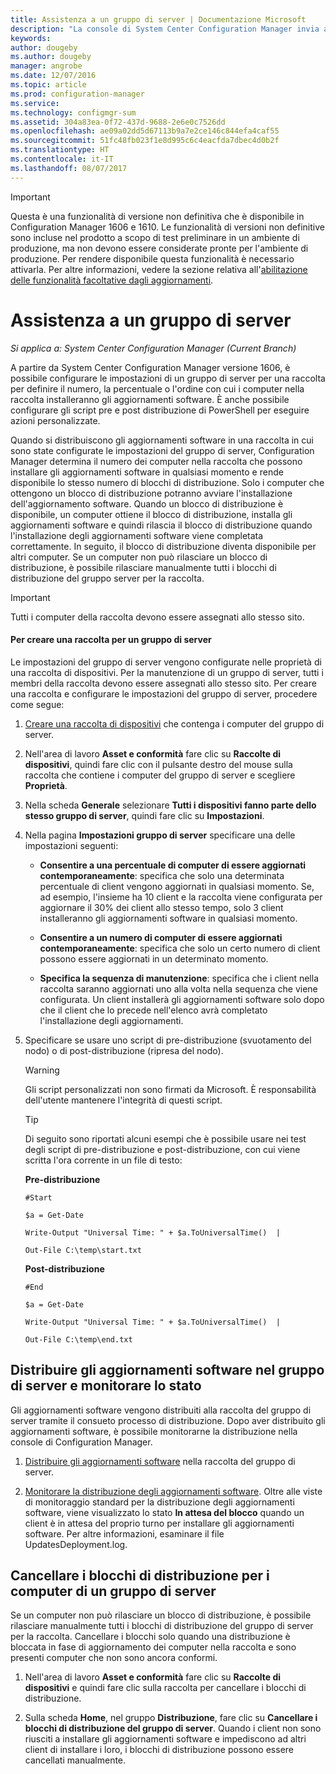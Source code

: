 ```yaml
---
title: Assistenza a un gruppo di server | Documentazione Microsoft
description: "La console di System Center Configuration Manager invia avvisi e stati per monitorare gli aggiornamenti e la conformità."
keywords: 
author: dougeby
ms.author: dougeby
manager: angrobe
ms.date: 12/07/2016
ms.topic: article
ms.prod: configuration-manager
ms.service: 
ms.technology: configmgr-sum
ms.assetid: 304a83ea-0f72-437d-9688-2e6e0c7526dd
ms.openlocfilehash: ae09a02dd5d67113b9a7e2ce146c844efa4caf55
ms.sourcegitcommit: 51fc48fb023f1e8d995c6c4eacfda7dbec4d0b2f
ms.translationtype: HT
ms.contentlocale: it-IT
ms.lasthandoff: 08/07/2017
---
```

>[!IMPORTANT]
>Questa è una funzionalità di versione non definitiva che è disponibile in Configuration Manager 1606 e 1610. Le funzionalità di versioni non definitive sono incluse nel prodotto a scopo di test preliminare in un ambiente di produzione, ma non devono essere considerate pronte per l'ambiente di produzione. Per rendere disponibile questa funzionalità è necessario attivarla. Per altre informazioni, vedere la sezione relativa all'[abilitazione delle funzionalità facoltative dagli aggiornamenti](https://docs.microsoft.com/sccm/core/servers/manage/install-in-console-updates#bkmk_prerelease).


# <a name="service-a-server-group"></a>Assistenza a un gruppo di server

*Si applica a: System Center Configuration Manager (Current Branch)*

A partire da System Center Configuration Manager versione 1606, è possibile configurare le impostazioni di un gruppo di server per una raccolta per definire il numero, la percentuale o l'ordine con cui i computer nella raccolta installeranno gli aggiornamenti software. È anche possibile configurare gli script pre e post distribuzione di PowerShell per eseguire azioni personalizzate.

Quando si distribuiscono gli aggiornamenti software in una raccolta in cui sono state configurate le impostazioni del gruppo di server, Configuration Manager determina il numero dei computer nella raccolta che possono installare gli aggiornamenti software in qualsiasi momento e rende disponibile lo stesso numero di blocchi di distribuzione. Solo i computer che ottengono un blocco di distribuzione potranno avviare l'installazione dell'aggiornamento software. Quando un blocco di distribuzione è disponibile, un computer ottiene il blocco di distribuzione, installa gli aggiornamenti software e quindi rilascia il blocco di distribuzione quando l'installazione degli aggiornamenti software viene completata correttamente. In seguito, il blocco di distribuzione diventa disponibile per altri computer. Se un computer non può rilasciare un blocco di distribuzione, è possibile rilasciare manualmente tutti i blocchi di distribuzione del gruppo server per la raccolta.

>[!IMPORTANT]
>Tutti i computer della raccolta devono essere assegnati allo stesso sito.

#### <a name="to-create-a-collection-for-a-server-group"></a>Per creare una raccolta per un gruppo di server  
Le impostazioni del gruppo di server vengono configurate nelle proprietà di una raccolta di dispositivi. Per la manutenzione di un gruppo di server, tutti i membri della raccolta devono essere assegnati allo stesso sito. Per creare una raccolta e configurare le impostazioni del gruppo di server, procedere come segue:
1.  [Creare una raccolta di dispositivi](../../core/clients/manage/collections/create-collections.md) che contenga i computer del gruppo di server.  

2.  Nell'area di lavoro **Asset e conformità** fare clic su **Raccolte di dispositivi**, quindi fare clic con il pulsante destro del mouse sulla raccolta che contiene i computer del gruppo di server e scegliere **Proprietà**.  

3.  Nella scheda **Generale** selezionare **Tutti i dispositivi fanno parte dello stesso gruppo di server**, quindi fare clic su **Impostazioni**.  

4.  Nella pagina **Impostazioni gruppo di server** specificare una delle impostazioni seguenti:  

    -   **Consentire a una percentuale di computer di essere aggiornati contemporaneamente**: specifica che solo una determinata percentuale di client vengono aggiornati in qualsiasi momento. Se, ad esempio, l'insieme ha 10 client e la raccolta viene configurata per aggiornare il 30% dei client allo stesso tempo, solo 3 client installeranno gli aggiornamenti software in qualsiasi momento.  

    -   **Consentire a un numero di computer di essere aggiornati contemporaneamente**: specifica che solo un certo numero di client possono essere aggiornati in un determinato momento.  

    -   **Specifica la sequenza di manutenzione**: specifica che i client nella raccolta saranno aggiornati uno alla volta nella sequenza che viene configurata. Un client installerà gli aggiornamenti software solo dopo che il client che lo precede nell'elenco avrà completato l'installazione degli aggiornamenti.  

5.  Specificare se usare uno script di pre-distribuzione (svuotamento del nodo) o di post-distribuzione (ripresa del nodo).  

    > [!WARNING]
    > Gli script personalizzati non sono firmati da Microsoft. È responsabilità dell'utente mantenere l'integrità di questi script.

    > [!TIP]  
    > Di seguito sono riportati alcuni esempi che è possibile usare nei test degli script di pre-distribuzione e post-distribuzione, con cui viene scritta l'ora corrente in un file di testo:  
    >   
    >  **Pre-distribuzione**  
    >   
    >  `#Start`  
    >   
    >  `$a = Get-Date`  
    >   
    >  `Write-Output "Universal Time: " + $a.ToUniversalTime()  |`  
    >   
    >  `Out-File C:\temp\start.txt`  
    >   
    >  **Post-distribuzione**  
    >   
    >  `#End`  
    >   
    >  `$a = Get-Date`  
    >   
    >  `Write-Output "Universal Time: " + $a.ToUniversalTime()  |`  
    >   
    >  `Out-File C:\temp\end.txt`  

## <a name="deploy-software-updates-to-the-server-group-and-monitor-status"></a>Distribuire gli aggiornamenti software nel gruppo di server e monitorare lo stato  
Gli aggiornamenti software vengono distribuiti alla raccolta del gruppo di server tramite il consueto processo di distribuzione. Dopo aver distribuito gli aggiornamenti software, è possibile monitorarne la distribuzione nella console di Configuration Manager.
1.  [Distribuire gli aggiornamenti software](manually-deploy-software-updates.md) nella raccolta del gruppo di server.   

2.  [Monitorare la distribuzione degli aggiornamenti software](monitor-software-updates.md). Oltre alle viste di monitoraggio standard per la distribuzione degli aggiornamenti software, viene visualizzato lo stato **In attesa del blocco** quando un client è in attesa del proprio turno per installare gli aggiornamenti software. Per altre informazioni, esaminare il file UpdatesDeployment.log.


## <a name="clear-the-deployment-locks-for-computers-in-a-server-group"></a>Cancellare i blocchi di distribuzione per i computer di un gruppo di server  
Se un computer non può rilasciare un blocco di distribuzione, è possibile rilasciare manualmente tutti i blocchi di distribuzione del gruppo di server per la raccolta. Cancellare i blocchi solo quando una distribuzione è bloccata in fase di aggiornamento dei computer nella raccolta e sono presenti computer che non sono ancora conformi.  
1.  Nell'area di lavoro **Asset e conformità** fare clic su **Raccolte di dispositivi** e quindi fare clic sulla raccolta per cancellare i blocchi di distribuzione.  

2.  Sulla scheda **Home**, nel gruppo **Distribuzione**, fare clic su **Cancellare i blocchi di distribuzione del gruppo di server**. Quando i client non sono riusciti a installare gli aggiornamenti software e impediscono ad altri client di installare i loro, i blocchi di distribuzione possono essere cancellati manualmente.  
